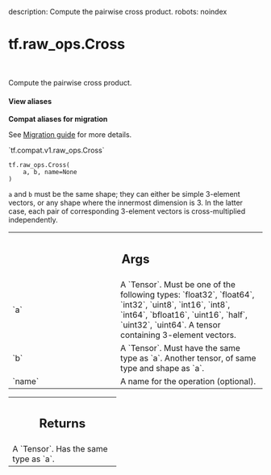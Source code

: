 description: Compute the pairwise cross product.
robots: noindex

# tf.raw_ops.Cross

<!-- Insert buttons and diff -->

<table class="tfo-notebook-buttons tfo-api nocontent" align="left">

</table>



Compute the pairwise cross product.

<section class="expandable">
  <h4 class="showalways">View aliases</h4>
  <p>
<b>Compat aliases for migration</b>
<p>See
<a href="https://www.tensorflow.org/guide/migrate">Migration guide</a> for
more details.</p>
<p>`tf.compat.v1.raw_ops.Cross`</p>
</p>
</section>

<pre class="devsite-click-to-copy prettyprint lang-py tfo-signature-link">
<code>tf.raw_ops.Cross(
    a, b, name=None
)
</code></pre>



<!-- Placeholder for "Used in" -->

`a` and `b` must be the same shape; they can either be simple 3-element vectors,
or any shape where the innermost dimension is 3. In the latter case, each pair
of corresponding 3-element vectors is cross-multiplied independently.

<!-- Tabular view -->
 <table class="responsive fixed orange">
<colgroup><col width="214px"><col></colgroup>
<tr><th colspan="2"><h2 class="add-link">Args</h2></th></tr>

<tr>
<td>
`a`
</td>
<td>
A `Tensor`. Must be one of the following types: `float32`, `float64`, `int32`, `uint8`, `int16`, `int8`, `int64`, `bfloat16`, `uint16`, `half`, `uint32`, `uint64`.
A tensor containing 3-element vectors.
</td>
</tr><tr>
<td>
`b`
</td>
<td>
A `Tensor`. Must have the same type as `a`.
Another tensor, of same type and shape as `a`.
</td>
</tr><tr>
<td>
`name`
</td>
<td>
A name for the operation (optional).
</td>
</tr>
</table>



<!-- Tabular view -->
 <table class="responsive fixed orange">
<colgroup><col width="214px"><col></colgroup>
<tr><th colspan="2"><h2 class="add-link">Returns</h2></th></tr>
<tr class="alt">
<td colspan="2">
A `Tensor`. Has the same type as `a`.
</td>
</tr>

</table>


